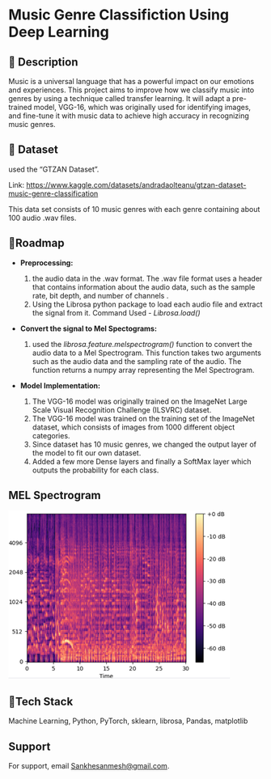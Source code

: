
# Music Genre Classifiction Using Deep Learning




## 📝 Description
Music is a universal language that has a
powerful impact on our emotions and experiences. This project aims to improve how we classify music into genres by using a technique called transfer learning. It will adapt a pre-trained model, VGG-16, which was originally used for identifying images, and fine-tune it with music data to achieve high accuracy in recognizing music genres.

## 🚀 Dataset
used the “GTZAN Dataset”. 

Link:  https://www.kaggle.com/datasets/andradaolteanu/gtzan-dataset-music-genre-classification

This data set consists of 10 music genres with each genre containing about 100 audio .wav files.  

## 🎯Roadmap

-  **Preprocessing:**
   1. the audio data in the .wav format. The .wav file format uses a header that contains information about the audio data, such as the sample rate, bit depth, and number of channels .
   2. Using the Librosa python package to load each audio file and extract the signal from it. Command Used - _Librosa.load()_

  
- **Convert the signal to Mel Spectograms:**
  1. used the _librosa.feature.melspectrogram()_ function to convert the audio data to a Mel Spectrogram. This function takes two arguments such as the audio data  and the sampling rate of the audio. The function returns a numpy array representing the Mel Spectrogram. 

 
- **Model Implementation:**
   1.	The VGG-16 model was originally trained on the ImageNet Large Scale Visual Recognition Challenge (ILSVRC) dataset.
   2.	The VGG-16 model was trained on the training set of the ImageNet dataset, which consists of images from 1000 different object categories.
   3.	Since dataset has 10 music genres, we changed the output layer of the model to fit our own dataset.
   4. Added a few more Dense layers and finally a SoftMax layer which outputs the probability for each class.



## MEL Spectrogram

![Mel Spectrogram](https://github.com/SanmeshSankhe/Music-Genre-Classification/blob/main/Mel%20Spectrogram.png)


## 🌟Tech Stack

Machine Learning, Python, PyTorch, sklearn, librosa, Pandas, matplotlib




## Support

For support, email Sankhesanmesh@gmail.com.


